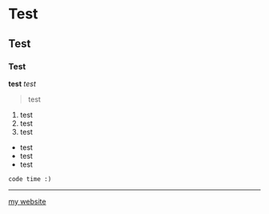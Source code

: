 # Test
## Test
### Test
**test**
*test*
> test
1. test
2. test
3. test
- test
- test
- test


`code time :)`


---


[my website](https://rly907.github.io)
